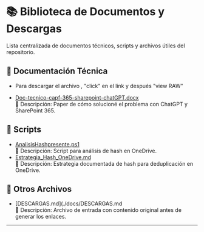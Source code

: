 # 📚 Biblioteca de Documentos y Descargas

Lista centralizada de documentos técnicos, scripts y archivos útiles del repositorio.

## 📂 Documentación Técnica

   * Para descargar el archivo , "click" en el link y después "view RAW"
- [Doc-tecnico-capf-365-sharepoint-chatGPT.docx](./Doc-tecnico-capf-365-sharepoint-chatGPT.docx)  
  📄 Descripción: Paper de cómo solucioné el problema con ChatGPT y SharePoint 365.

## 📂 Scripts

- [AnalisisHashpresente.ps1](./scripts/AnalisisHashpresente.ps1)  
  🧪 Descripción: Script para análisis de hash en OneDrive.
- [Estrategia_Hash_OneDrive.md](./Estrategia_Hash_OneDrive.md)  
  📝 Descripción: Estrategia documentada de hash para deduplicación en OneDrive.

## 📂 Otros Archivos

- [DESCARGAS.md](./docs/DESCARGAS.md  
  📄 Descripción: Archivo de entrada con contenido original antes de generar los enlaces.

---
